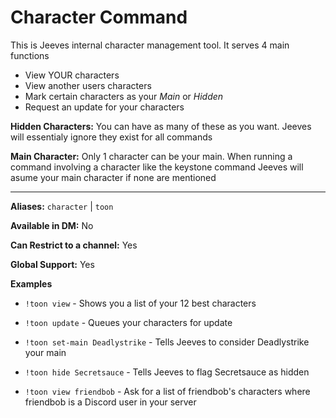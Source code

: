 # Character Command

This is Jeeves internal character management tool. It serves 4 main functions
* View YOUR characters
* View another users characters
* Mark certain characters as your *Main* or *Hidden*
* Request an update for your characters

**Hidden Characters:** You can have as many of these as you want. Jeeves will essentialy ignore they exist for all commands

**Main Character:** Only 1 character can be your main. When running a command involving a character like the keystone command Jeeves will asume your main character if none are mentioned

***


**Aliases:** `character` | `toon`

**Available in DM:** No

**Can Restrict to a channel:** Yes

**Global Support:** Yes

**Examples**

* `!toon view` - Shows you a list of your 12 best characters

* `!toon update` - Queues your characters for update

* `!toon set-main Deadlystrike` - Tells Jeeves to consider Deadlystrike your main

* `!toon hide Secretsauce` - Tells Jeeves to flag Secretsauce as hidden

* `!toon view friendbob` - Ask for a list of friendbob's characters where friendbob is a Discord user in your server
